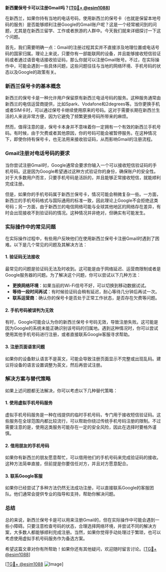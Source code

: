 **新西蘭保号卡可以注册Gmail吗？[[TG💪+ @esim1088](https://t.me/s/esim1088)]**

在新西兰，如果你持有当地的电话号码，使用新西兰的保号卡（也就是保留本地号码的服务）是否能够顺利注册Google的Gmail账户呢？这是一个经常被问到的问题，尤其是在新西兰留学、工作或者旅游的人群中。今天我们就来详细探讨一下这个问题。

首先，我们需要明确一点：Gmail的注册过程其实并不直接涉及地理位置或电话号码的国家归属。理论上来说，只要你有一部能联网的设备，并且能够接收短信验证码或者通过语音电话接收验证码，那么你就可以注册Gmail账号。不过，在实际操作中，可能会遇到一些具体问题，这些问题往往与当地的网络环境、手机号码的状态以及Google的政策有关。

### 新西兰保号卡的基本概念

新西兰的保号卡是一种允许用户保留原有新西兰电话号码的服务。这种服务通常由新西兰的电信运营商提供，比如Spark、Vodafone和2degrees等。当你更换手机或者SIM卡时，可以通过保号卡继续使用原来的号码。这对于需要长期在新西兰生活的人来说非常方便，因为它避免了频繁更换号码所带来的麻烦。

然而，值得注意的是，保号卡本身并不意味着你一定拥有一个有效的新西兰手机号码。有时候，由于欠费或者其他原因，你的号码可能会被暂停服务。在这种情况下，即使你持有保号卡，也无法用来接收验证码，从而影响Gmail的注册流程。

### Gmail注册对电话号码的要求

当你尝试注册Gmail时，Google通常会要求你输入一个可以接收短信验证码的手机号码。这是因为Google希望通过这种方式验证你的身份，确保账户的安全性。对于大多数用户而言，只要手机号码是活跃的，并且能够正常接收短信，就能顺利完成注册。

但是，如果你的手机号码属于新西兰保号卡，情况可能会稍微复杂一些。一方面，新西兰的手机号码格式与国际通用的标准一致，因此理论上Google不会拒绝这类号码；另一方面，由于新西兰的电信网络可能与全球其他地区的网络存在差异，有时会出现接收不到验证码的情况。这种情况并非绝对，但确实有可能发生。

### 实际操作中的常见问题

在实际操作过程中，有些用户反映他们在使用新西兰保号卡注册Gmail时遇到了困难。以下是几个常见的问题及其解决方法：

#### 1. 验证码无法接收
最常见的问题是验证码无法及时收到。这可能是由于网络延迟、运营商限制或者是Google服务器的问题。为了解决这个问题，你可以尝试以下几种方法：
- **更换网络环境**：如果当前的Wi-Fi信号不好，可以切换到移动数据试试。
- **等待一段时间再试**：有时候验证码会稍有延迟，耐心等待几分钟后再试一次。
- **联系运营商**：确认你的保号卡是否处于正常工作状态，是否存在欠费等问题。

#### 2. 手机号码被误判为无效
有时，Google可能会认为你的新西兰保号卡号码无效，导致注册失败。这可能是因为Google的系统未能正确识别该号码的归属地。遇到这种情况时，你可以尝试使用其他手机号码进行注册，或者直接联系Google客服寻求帮助。

#### 3. 注册页面语言问题
如果你的设备默认语言不是英文，可能会导致注册页面显示不完整或出现乱码。建议将设备的语言设置调整为英文，然后再尝试注册。

### 解决方案与替代策略

如果上述问题都无法解决，你可以考虑以下几种替代策略：

#### 1. 使用虚拟手机号码服务
虚拟手机号码服务是一种在线提供的临时手机号码，专门用于接收短信验证码。这些服务在全球范围内都比较流行，可以帮助你绕过传统手机号码注册的限制。不过需要注意的是，使用这类服务可能存在一定的安全风险，因此在选择时要格外谨慎。

#### 2. 借用朋友的手机号码
如果你有新西兰的朋友愿意帮忙，可以借用他们的手机号码来完成验证码的接收。这种方法简单直接，但前提是你要信任对方，并且对方愿意配合。

#### 3. 联系Google客服
如果你已经尝试了多种方法仍然无法成功注册，可以直接联系Google的客服团队。他们通常会提供专业的指导和支持，帮助你解决问题。

### 总结

总的来说，新西兰保号卡是可以用来注册Gmail的，但在实际操作中可能会遇到一些小障碍。只要注意检查号码的状态，合理选择网络环境，并尝试不同的解决方案，大多数人都能够顺利完成注册。当然，如果你觉得手动处理过于繁琐，也可以考虑使用虚拟手机号码服务作为备选方案。

希望这篇文章对你有所帮助！如果你还有其他疑问，欢迎随时留言讨论。[[TG💪+ @esim1088](https://t.me/s/esim1088)]

[[TG💪+ @esim1088](https://t.me/s/esim1088) ![Image](https://i.postimg.cc/4NQfJmqS/Snipaste-2025-05-13-00-14-12.png)]